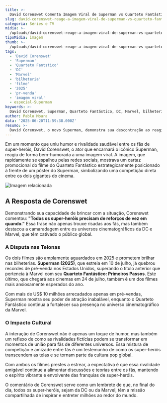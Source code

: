 ```yaml
---
title: >-
  David Corenswet Comenta Imagem Viral de Superman vs Quarteto Fantástico com Bom Humor
slug: david-corenswet-reage-a-imagem-viral-de-superman-vs-quarteto-fantastico
categoria: Séries e TV
midia: >-
  /uploads/david-corenswet-reage-a-imagem-viral-de-superman-vs-quarteto-fantastico-thumb.webp
tipoMidia: imagem
thumb: >-
  /uploads/david-corenswet-reage-a-imagem-viral-de-superman-vs-quarteto-fantastico-thumb.webp
tags:
  - 'David Corenswet'
  - 'Superman'
  - 'Quarteto Fantstico'
  - 'DC'
  - 'Marvel'
  - 'bilheteria'
  - 'filme'
  - '2025'
  - 'pr-venda'
  - 'imagem viral'
  - especial-Superman
keywords: >-
  David Corenswet, Superman, Quarteto Fantástico, DC, Marvel, bilheteria, filme, 2025, pré-venda, imagem viral
author: Pablo Moura
data: '2025-06-20T11:59:38.000Z'
resumo: >-
  David Corenswet, o novo Superman, demonstra sua descontração ao reagir a uma imagem viral que coloca o herói da DC frente a frente com o Quarteto Fantástico. Sua resposta espirituosa traz uma interação divertida entre os universos cinematográficos da DC e Marvel.
---
```


Em um momento que uniu humor e rivalidade saudável entre os fãs de super-heróis, David Corenswet, o ator que encarnará o icônico Superman, reagiu de forma bem-humorada a uma imagem viral. A imagem, que rapidamente se espalhou pelas redes sociais, mostrava um cartaz promocional do filme do Quarteto Fantástico estrategicamente posicionado à frente de um pôster do Superman, simbolizando uma competição direta entre os dois gigantes do cinema.

![Imagem relacionada](/uploads/david-corenswet-reage-a-imagem-viral-de-superman-vs-quarteto-fantastico-0.jpg)

## A Resposta de Corenswet

Demonstrando sua capacidade de brincar com a situação, Corenswet comentou: **"Todos os super-heróis precisam de reforços de vez em quando."** Essa frase não apenas trouxe risadas aos fãs, mas também destacou a camaradagem entre os universos cinematográficos da DC e Marvel, que têm cativado o público global.

### A Disputa nas Telonas

Os dois filmes são amplamente aguardados em 2025 e prometem brilhar nas bilheterias. **Superman (2025)**, que estreia em 10 de julho, já quebrou recordes de pré-venda nos Estados Unidos, superando o título anterior que pertencia à Marvel com seu **Quarteto Fantástico: Primeiros Passos**. Este último, que chegará aos cinemas em 24 de julho, também é um dos filmes mais ansiosamente esperados do ano.

Com mais de US$ 10 milhões arrecadados apenas em pré-vendas, Superman mostra seu poder de atração inabalável, enquanto o Quarteto Fantástico continua a fortalecer sua presença no universo cinematográfico da Marvel.

### O Impacto Cultural

A interação de Corenswet não é apenas um toque de humor, mas também um reflexo de como as rivalidades fictícias podem se transformar em momentos de união para fãs de diferentes universos. Essa mistura de competição e amizade entre fãs é um testemunho de como os super-heróis transcendem as telas e se tornam parte da cultura pop global.

Com ambos os filmes prestes a estrear, a expectativa é que essa rivalidade amigável continue a alimentar discussões e teorias entre os fãs, mantendo o espírito vibrante e envolvente das franquias de super-heróis.

O comentário de Corenswet serve como um lembrete de que, no final do dia, todos os super-heróis, sejam da DC ou da Marvel, têm a missão compartilhada de inspirar e entreter milhões ao redor do mundo.